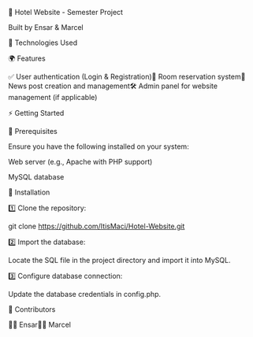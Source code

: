 🏨 Hotel Website - Semester Project

Built by Ensar & Marcel

🔧 Technologies Used






🌍 Features

✅ User authentication (Login & Registration)🏨 Room reservation system📝 News post creation and management🛠 Admin panel for website management (if applicable)

⚡ Getting Started

📌 Prerequisites

Ensure you have the following installed on your system:

Web server (e.g., Apache with PHP support)

MySQL database

🚀 Installation

1️⃣ Clone the repository:

git clone https://github.com/ItisMaci/Hotel-Website.git

2️⃣ Import the database:

Locate the SQL file in the project directory and import it into MySQL.

3️⃣ Configure database connection:

Update the database credentials in config.php.


🎉 Contributors

👨‍💻 Ensar👨‍💻 Marcel
